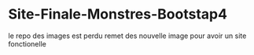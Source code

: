 # Site-Finale-Monstres-Bootstap4
le repo des images est perdu remet des nouvelle image pour avoir un site fonctionelle
